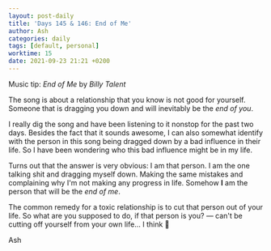 ```yaml
---
layout: post-daily
title: 'Days 145 & 146: End of Me'
author: Ash
categories: daily
tags: [default, personal]
worktime: 15
date: 2021-09-23 21:21 +0200
---
```

Music tip: *End of Me* by *Billy Talent*

The song is about a relationship that you know is not good for yourself. Someone that is dragging you down and will inevitably be the *end of you*.

I really dig the song and have been listening to it nonstop for the past two days. Besides the fact that it sounds awesome, I can also somewhat identify with the person in this song being dragged down by a bad influence in their life. So I have been wondering who this bad influence might be in my life.

Turns out that the answer is very obvious: I am that person. I am the one talking shit and dragging myself down. Making the same mistakes and complaining why I'm not making any progress in life. Somehow **I** am the person that will be the *end of me*.

The common remedy for a toxic relationship is to cut that person out of your life. So what are you supposed to do, if that person is you? &mdash; can't be cutting off yourself from your own life... I think 🤔

Ash

